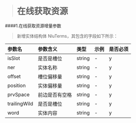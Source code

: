 ># 在线获取资源

####1.在线获取资源增量参数
>新增实体结构体 NluTerms，其包含的字段如下所示：

|参数名|参数含义|类型|示例|是否必须|
|:---|:---|:---|:---|:---|
|isSlot|是否是槽位|string|-|y|
|ner|实体名称|string|-|y|
|offset|槽位偏移量|string|-|y|
|position|实体偏移量|string|-|y|
|prvSpace|前边是否有空格|string|-|y|
|trailingWild|是否是槽位|string|-|y|
|word|实体内容|string|-|y|




